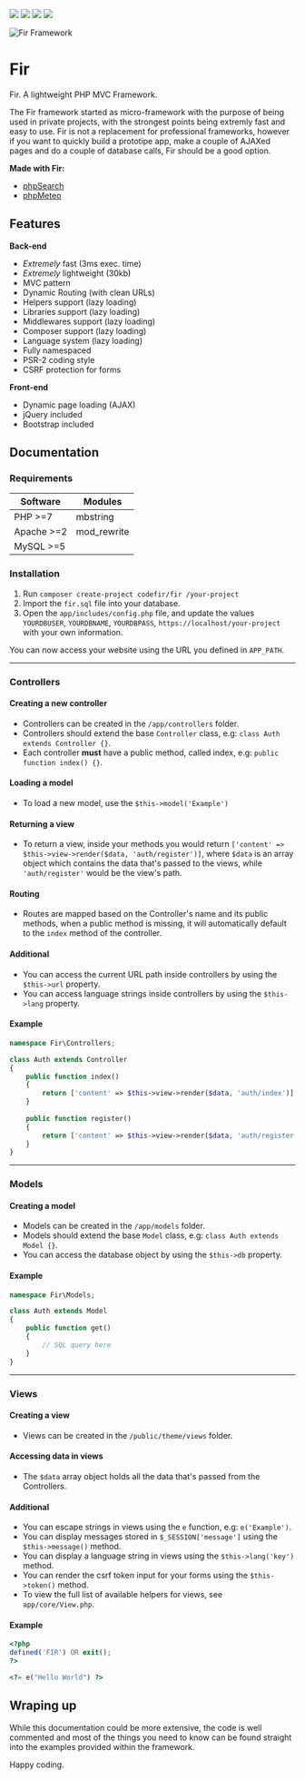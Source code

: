 ![](https://img.shields.io/github/release/codefir/fir.svg) ![](https://img.shields.io/github/license/codefir/fir.svg?color=a25cc1) ![](https://scrutinizer-ci.com/g/codefir/fir/badges/quality-score.png?b=master) ![](https://scrutinizer-ci.com/g/codefir/fir/badges/build.png?b=master)

![Fir Framework](https://i.imgur.com/oqjl0k0.png)
# Fir
Fir. A lightweight PHP MVC Framework.

The Fir framework started as micro-framework with the purpose of being used in private projects, with the strongest points being extremly fast and easy to use. Fir is not a replacement for professional frameworks, however if you want to quickly build a prototipe app, make a couple of AJAXed pages and do a couple of database calls, Fir should be a good option.

**Made with Fir:**

- [phpSearch](https://phpsearch.com)
- [phpMeteo](https://phpmeteo.com)

## Features

**Back-end**
- *Extremely* fast (3ms exec. time)
- *Extremely* lightweight (30kb)
- MVC pattern
- Dynamic Routing (with clean URLs)
- Helpers support (lazy loading)
- Libraries support (lazy loading)
- Middlewares support (lazy loading)
- Composer support (lazy loading)
- Language system (lazy loading)
- Fully namespaced
- PSR-2 coding style
- CSRF protection for forms

**Front-end**
- Dynamic page loading (AJAX)
- jQuery included
- Bootstrap included

## Documentation

### Requirements
| Software      | Modules      |
| ------------- | -------------|
| PHP >=7       | mbstring     |
| Apache >=2    | mod_rewrite  |
| MySQL >=5     |              |

### Installation
1. Run `composer create-project codefir/fir /your-project`
2. Import the `fir.sql` file into your database.
3. Open the `app/includes/config.php` file, and update the values `YOURDBUSER`, `YOURDBNAME`, `YOURDBPASS`, `https://localhost/your-project` with your own information.

You can now access your website using the URL you defined in `APP_PATH`.

---

### Controllers
#### Creating a new controller
- Controllers can be created in the `/app/controllers` folder.
- Controllers should extend the base `Controller` class, e.g: `class Auth extends Controller {}`.
- Each controller **must** have a public method, called index, e.g: `public function index() {}`.

#### Loading a model
- To load a new model, use the `$this->model('Example')`

#### Returning a view
- To return a view, inside your methods you would return `['content' => $this->view->render($data, 'auth/register')]`, where `$data` is an array object which contains the data that's passed to the views, while `'auth/register'` would be the view's path. 

#### Routing
- Routes are mapped based on the Controller's name and its public methods, when a public method is missing, it will automatically default to the `index` method of the controller.

#### Additional
- You can access the current URL path inside controllers by using the `$this->url` property.
- You can access language strings inside controllers by using the `$this->lang` property.

#### Example
```php
namespace Fir\Controllers;

class Auth extends Controller
{
    public function index()
    {
        return ['content' => $this->view->render($data, 'auth/index')];
    }
    
    public function register()
    {
        return ['content' => $this->view->render($data, 'auth/register')];
    }
}
```

---

### Models
#### Creating a model
- Models can be created in the `/app/models` folder.
- Models should extend the base `Model` class, e.g: `class Auth extends Model {}`.
- You can access the database object by using the `$this->db` property.

#### Example
```php
namespace Fir\Models;

class Auth extends Model
{
    public function get()
    {
        // SQL query here
    }
}
```
---

### Views
#### Creating a view
- Views can be created in the `/public/theme/views` folder.

#### Accessing data in views
- The `$data` array object holds all the data that's passed from the Controllers.

#### Additional
- You can escape strings in views using the `e` function, e.g: `e('Example')`.
- You can display messages stored in `$_SESSION['message']` using the `$this->message()` method.
- You can display a language string in views using the `$this->lang('key')` method.
- You can render the csrf token input for your forms using the `$this->token()` method.
- To view the full list of available helpers for views, see `app/core/View.php`.

#### Example
```php
<?php
defined('FIR') OR exit();
?>

<?= e("Hello World") ?>
```

## Wraping up
While this documentation could be more extensive, the code is well commented and most of the things you need to know can be found straight into the examples provided within the framework.

Happy coding.
